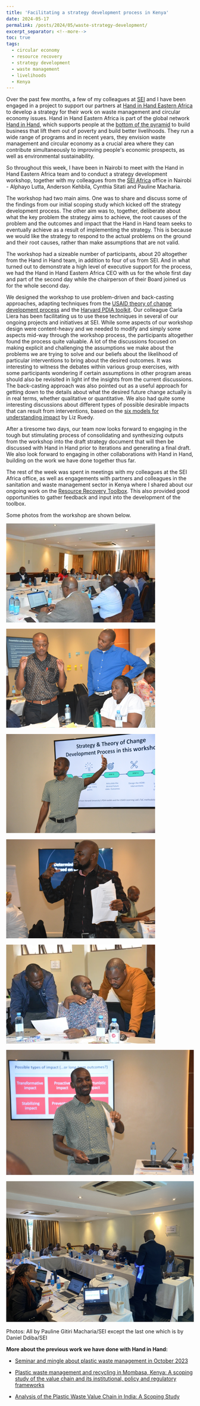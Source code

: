 ```yaml
---
title: 'Facilitating a strategy development process in Kenya'
date: 2024-05-17
permalink: /posts/2024/05/waste-strategy-development/
excerpt_separator: <!--more-->
toc: true
tags:
  - circular economy
  - resource recovery
  - strategy development 
  - waste management
  - livelihoods
  - Kenya
---
```


Over the past few months, a few of my colleagues at [SEI](https://www.sei.org/) and I have been engaged in a project to support our partners at [Hand in Hand Eastern Africa](https://handinhand-ea.org/) to develop a strategy for their work on waste management and circular economy issues. Hand in Hand Eastern Africa is part of the global network [Hand in Hand](https://www.handinhandinternational.org/about-us/), which supports people at the [bottom of the pyramid](https://en.wikipedia.org/wiki/Bottom_of_the_pyramid) to build business that lift them out of poverty and build better livelihoods. They run a wide range of programs and in recent years, they envision waste management and circular economy as a crucial area where they can contribute simultaneously to improving people's economic prospects, as well as environmental sustainability.

So throughout this week, I have been in Nairobi to meet with the Hand in Hand Eastern Africa team and to conduct a strategy development workshop, together with my colleagues from the [SEI Africa](https://www.sei.org/centres/africa/) office in Nairobi - Alphayo Lutta, Anderson Kehbila, Cynthia Sitati and Pauline Macharia. 

<!--more-->

The workshop had two main aims. One was to share and discuss some of the findings from our initial scoping study which kicked off the strategy development process. The other aim was to, together, deliberate about what the key problem the strategy aims to achieve, the root causes of the problem and the outcomes and impact that the Hand in Hand team seeks to eventually achieve as a result of implementing the strategy. This is because we would like the strategy to respond to the actual problems on the ground and their root causes, rather than make assumptions that are not valid. 

The workshop had a sizeable number of participants, about 20 altogether from the Hand in Hand team, in addition to four of us from SEI. And in what turned out to demonstrate a high level of executive support for the process, we had the Hand in Hand Eastern Africa CEO with us for the whole first day and part of the second day while the chairperson of their Board joined us for the whole second day. 

We designed the workshop to use problem-driven and back-casting approaches, adapting techniques from the [USAID theory of change development process](https://usaidlearninglab.org/resources/theory-change-workbook-step-step-process-developing-or-strengthening-theories-change) and the [Harvard PDIA toolkit](https://bsc.hks.harvard.edu/tools/toolkit/). Our colleague Carla Liera has been facilitating us to use these techniques in several of our ongoing projects and initiatives at SEI. While some aspects of our workshop design were content-heavy and we needed to modify and simply some aspects mid-way through the workshop process, the participants altogether found the process quite valuable. A lot of the discussions focused on making explicit and challenging the assumptions we make about the problems we are trying to solve and our beliefs about the likelihood of particular interventions to bring about the desired outcomes. It was interesting to witness the debates within various group exercises, with some participants wondering if certain assumptions in other program areas should also be revisited in light inf the insights from the current discussions. The back-casting approach was also pointed out as a useful approach for getting down to the details about what the desired future change actually is in real terms, whether qualitative or quantitative. We also had quite some interesting discussions about different types of possible desirable impacts that can result from interventions, based on the [six models for understanding impact](https://usaidlearninglab.org/system/files/resource/files/6_models_of_impact_-_handout.pdf) by Liz Ruedy.

After a tiresome two days, our team now looks forward to engaging in the tough but stimulating process of consolidating and synthesizing outputs from the workshop into the draft strategy document that will then be discussed with Hand in Hand prior to iterations and generating a final draft. We also look forward to engaging in other collaborations with Hand in Hand, building on the work we have done together thus far.

The rest of the week was spent in meetings with my colleagues at the SEI Africa office, as well as engagements with partners and colleagues in the sanitation and waste management sector in Kenya where I shared about our ongoing work on the [Resource Recovery Toolbox](https://www.sei.org/projects/resource-recovery-toolbox/). This also provided good opportunities to gather feedback and input into the development of the toolbox.
 
 Some photos from the workshop are shown below.

![My ImageE](/images/E.webp)

![My ImageF](/images/F.webp)

![My ImageG](/images/G.webp)

![My ImageH](/images/H.webp)

![My ImageI](/images/I.webp)

![My ImageJ](/images/J.jpg)

![My ImageK](/images/K.JPG)


Photos: All by Pauline Gitiri Macharia/SEI except the last one which is by Daniel Ddiba/SEI

**More about the previous work we have done with Hand in Hand:**

* [Seminar and mingle about plastic waste management in October 2023](https://www.danielddiba.com/posts/2023/10/knowledge-mingle-plastic-waste/)

* [Plastic waste management and recycling in Mombasa, Kenya: A scoping study of the value chain and its institutional, policy and regulatory frameworks](http://doi.org/10.51414/sei2022.013)

* [Analysis of the Plastic Waste Value Chain in India: A Scoping Study](http://doi.org/10.51414/sei2022.037)
